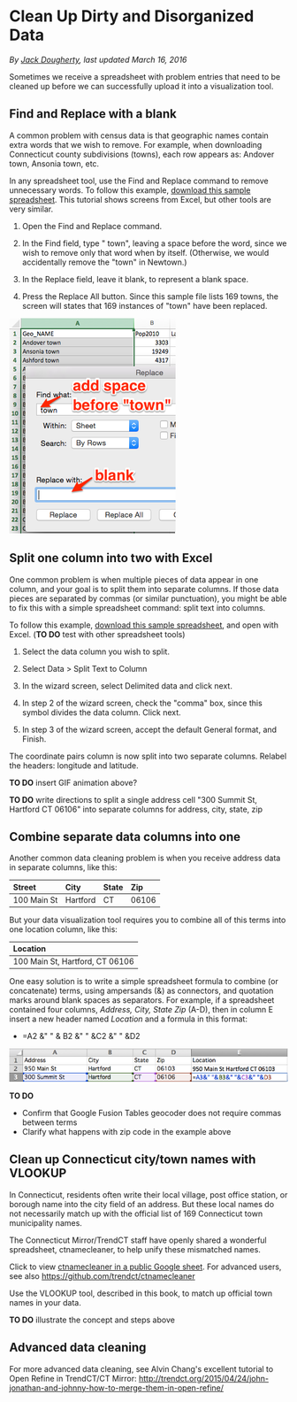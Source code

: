 # Clean Up Dirty and Disorganized Data

*By [Jack Dougherty](../../introduction/who.md), last updated March 16, 2016*

Sometimes we receive a spreadsheet with problem entries that need to be cleaned up before we can successfully upload it into a visualization tool.

## Find and Replace with a blank

A common problem with census data is that geographic names contain extra words that we wish to remove. For example, when downloading Connecticut county subdivisions (towns), each row appears as: Andover town, Ansonia town, etc.

In any spreadsheet tool, use the Find and Replace command to remove unnecessary words. To follow this example, [download this sample spreadsheet](find-replace-town-geonames.csv). This tutorial shows screens from Excel, but other tools are very similar.

1. Open the Find and Replace command.

2. In the Find field, type " town", leaving a space before the word, since we wish to remove only that word when by itself. (Otherwise, we would accidentally remove the "town" in Newtown.)

3. In the Replace field, leave it blank, to represent a blank space.

4. Press the Replace All button. Since this sample file lists 169 towns, the screen will states that 169 instances of "town" have been replaced.

![](find-replace-blank.png)

## Split one column into two with Excel

One common problem is when multiple pieces of data appear in one column, and your goal is to split them into separate columns. If those data pieces are separated by commas (or similar punctuation), you might be able to fix this with a simple spreadsheet command: split text into columns.

To follow this example, [download this sample spreadsheet](split-coordinate-pairs.csv), and open with Excel. (**TO DO** test with other spreadsheet tools)

1. Select the data column you wish to split.

2. Select Data > Split Text to Column

3. In the wizard screen, select Delimited data and click next.

4. In step 2 of the wizard screen, check the "comma" box, since this symbol divides the data column. Click next.

5. In step 3 of the wizard screen, accept the default General format, and Finish.

The coordinate pairs column is now split into two separate columns. Relabel the headers: longitude and latitude.

**TO DO** insert GIF animation above?

**TO DO** write directions to split a single address cell "300 Summit St, Hartford CT 06106" into separate columns for address, city, state, zip

## Combine separate data columns into one

Another common data cleaning problem is when you receive address data in separate columns, like this:

| Street      | City        | State      | Zip        |
| :---------- | :---------- | :--------- | :--------- |
| 100 Main St | Hartford    | CT         | 06106      |

But your data visualization tool requires you to combine all of this terms into one location column, like this:

| Location                          |
| :-------------------------------- |
| 100 Main St, Hartford, CT 06106   |

One easy solution is to write a simple spreadsheet formula to combine (or concatenate) terms, using ampersands (&) as connectors, and quotation marks around blank spaces as separators. For example, if a spreadsheet contained four columns, *Address, City, State Zip* (A-D), then in column E insert a new header named *Location* and a formula in this format:

- =A2 &" " & B2 &" " &C2 &" " &D2

![](SpreadsheetCombineTerms.png)

**TO DO**
- Confirm that Google Fusion Tables geocoder does not require commas between terms
- Clarify what happens with zip code in the example above

## Clean up Connecticut city/town names with VLOOKUP

In Connecticut, residents often write their local village, post office station, or borough name into the city field of an address. But these local names do not necessarily match up with the official list of 169 Connecticut town municipality names.

The Connecticut Mirror/TrendCT staff have openly shared a wonderful spreadsheet, ctnamecleaner, to help unify these mismatched names.

Click to view [ctnamecleaner in a public Google sheet](https://docs.google.com/spreadsheets/d/1WqZIGk2AkHXKYvd4uXy5a2nwyg529e7mMU5610Ale0g/edit#gid=0). For advanced users, see also https://github.com/trendct/ctnamecleaner

Use the VLOOKUP tool, described in this book, to match up official town names in your data.

**TO DO** illustrate the concept and steps above


## Advanced data cleaning

For more advanced data cleaning, see Alvin Chang's excellent tutorial to Open Refine in TrendCT/CT Mirror:
http://trendct.org/2015/04/24/john-jonathan-and-johnny-how-to-merge-them-in-open-refine/
